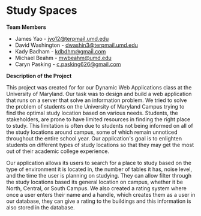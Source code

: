 # Study Spaces

**Team Members**
* James Yao - jyo12@terpmail.umd.edu
* David Washington - dwashin3@terpmail.umd.edu
* Kady Badham - kdbdhm@gmail.com
* Michael Beahm - mwbeahm@umd.edu
* Caryn Pasking - c.pasking626@gmail.com

**Description of the Project**

This project was created for for our Dynamic Web Applications class at the University of Maryland. Our task was to design and build a web application that runs on a server that solve an information problem. We tried to solve the problem of students on the University of Maryland Campus trying to find  the optimal study location based on various needs. Students, the stakeholders,  are prone to have limited resources in finding the right place to study. This limitation is often due to students not being informed on all of the study locations around campus, some of which remain unnoticed throughout the entire school year. Our application's goal is to enlighten students on different types of study locations so that they may get the most out of their academic college experience.

Our application allows its users to search for a place to study based on the type of environment it is located in, the number of tables it has, noise level, and the time the user is planning on studying. They can allow filter through the study locations based its general location on campus, whether it be North, Central, or South Campus. We also created a rating system where once a user enters their name and a handle, which creates them as a user in our database, they can give a rating to the buildings and this information is also stored in the database.
